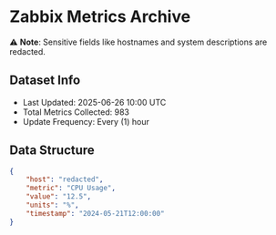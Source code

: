 # Zabbix Metrics Archive

⚠️ **Note**: Sensitive fields like hostnames and system descriptions are redacted.

## Dataset Info
- Last Updated: 2025-06-26 10:00 UTC
- Total Metrics Collected: 983
- Update Frequency: Every (1) hour

## Data Structure
```json
{
    "host": "redacted",
    "metric": "CPU Usage",
    "value": "12.5",
    "units": "%",
    "timestamp": "2024-05-21T12:00:00"
}
```
